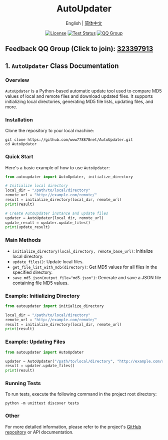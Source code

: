 <h1 align="center">AutoUpdater</h1>
<div align="center">

English | [简体中文](./README.cn.md) 

[![License](https://img.shields.io/badge/license-Apache%202-green.svg)](https://www.apache.org/licenses/LICENSE-2.0)
[![Test Status](https://github.com/www778878net/AutoUpdater/actions/workflows/BuildandTest.yml/badge.svg?branch=main)](https://github.com/www778878net/AutoUpdater/actions/workflows/BuildandTest.yml)
[![QQ Group](https://img.shields.io/badge/QQ%20Group-323397913-blue.svg?style=flat-square&color=12b7f5&logo=qq)](https://qm.qq.com/cgi-bin/qm/qr?k=it9gUUVdBEDWiTOH21NsoRHAbE9IAzAO&jump_from=webapi&authKey=KQwSXEPwpAlzAFvanFURm0Foec9G9Dak0DmThWCexhqUFbWzlGjAFC7t0jrjdKdL)
</div>

## Feedback QQ Group (Click to join): [323397913](https://qm.qq.com/cgi-bin/qm/qr?k=it9gUUVdBEDWiTOH21NsoRHAbE9IAzAO&jump_from=webapi&authKey=KQwSXEPwpAlzAFvanFURm0Foec9G9Dak0DmThWCexhqUFbWzlGjAFC7t0jrjdKdL)

## 1. `AutoUpdater` Class Documentation

### Overview

`AutoUpdater` is a Python-based automatic update tool used to compare MD5 values of local and remote files and download updated files. It supports initializing local directories, generating MD5 file lists, updating files, and more.

### Installation

Clone the repository to your local machine:

```
git clone https://github.com/www778878net/AutoUpdater.git
cd AutoUpdater
```

### Quick Start

Here's a basic example of how to use `AutoUpdater`:

```python
from autoupdater import AutoUpdater, initialize_directory

# Initialize local directory
local_dir = "/path/to/local/directory"
remote_url = "http://example.com/remote/"
result = initialize_directory(local_dir, remote_url)
print(result)

# Create AutoUpdater instance and update files
updater = AutoUpdater(local_dir, remote_url)
update_result = updater.update_files()
print(update_result)
```

### Main Methods

- `initialize_directory(local_directory, remote_base_url)`: Initialize local directory.
- `update_files()`: Update local files.
- `get_file_list_with_md5(directory)`: Get MD5 values for all files in the specified directory.
- `save_md5_json(output_file="md5.json")`: Generate and save a JSON file containing file MD5 values.

### Example: Initializing Directory

```python
from autoupdater import initialize_directory

local_dir = "/path/to/local/directory"
remote_url = "http://example.com/remote/"
result = initialize_directory(local_dir, remote_url)
print(result)
```

### Example: Updating Files

```python
from autoupdater import AutoUpdater

updater = AutoUpdater("/path/to/local/directory", "http://example.com/remote/")
result = updater.update_files()
print(result)
```

### Running Tests

To run tests, execute the following command in the project root directory:

```
python -m unittest discover tests
```

### Other

For more detailed information, please refer to the project's [GitHub repository](https://github.com/www778878net/AutoUpdater) or API documentation.